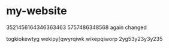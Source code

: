 # my-website
3521456164346363463
5757486348568
again changed

togkiokewtyg
wekipy[qwyrqiwk
wikepqiworp
2yg53y23y3y235
